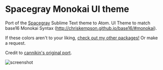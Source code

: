 # Spacegray Monokai UI theme

Port of the [Spacegray](http://kkga.github.io/spacegray) Sublime Text theme to Atom.
UI Theme to match base16 Monokai Syntax (http://chriskempson.github.io/base16/#monokai). 

If these colors aren't to your liking, [check out my other packages!](https://atom.io/users/emilyemorehouse)
Or make a request.


Credit to  [cannikin's original port](https://github.com/cannikin/spacegray-dark-ui).

![screenshot](https://s3-us-west-2.amazonaws.com/emilyemorehouse/spacegraymonokai)
